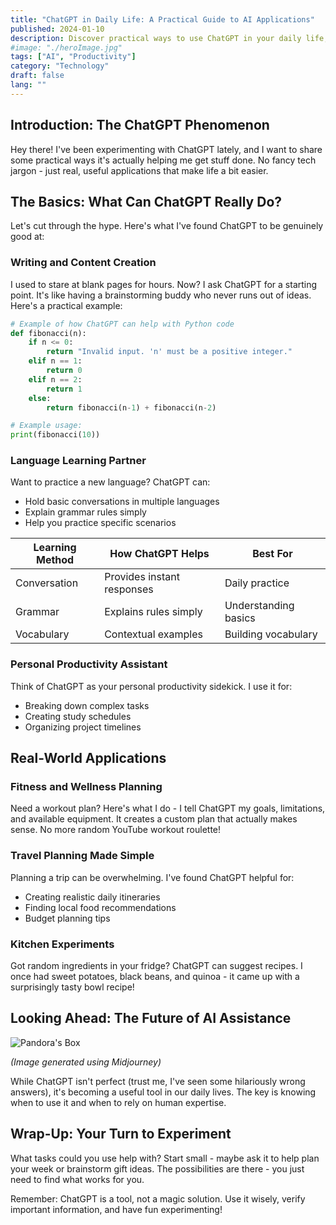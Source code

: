 ```yaml
---
title: "ChatGPT in Daily Life: A Practical Guide to AI Applications"
published: 2024-01-10
description: Discover practical ways to use ChatGPT in your daily life, from writing and coding to fitness planning and travel. Learn how this AI tool can help streamline your tasks.
#image: "./heroImage.jpg"
tags: ["AI", "Productivity"]
category: "Technology"
draft: false
lang: ""
---
```


## Introduction: The ChatGPT Phenomenon

Hey there! I've been experimenting with ChatGPT lately, and I want to share some practical ways it's actually helping me get stuff done. No fancy tech jargon - just real, useful applications that make life a bit easier.

## The Basics: What Can ChatGPT Really Do?

Let's cut through the hype. Here's what I've found ChatGPT to be genuinely good at:

### Writing and Content Creation

I used to stare at blank pages for hours. Now? I ask ChatGPT for a starting point. It's like having a brainstorming buddy who never runs out of ideas. Here's a practical example:

```python
# Example of how ChatGPT can help with Python code
def fibonacci(n):
    if n <= 0:
        return "Invalid input. 'n' must be a positive integer."
    elif n == 1:
        return 0
    elif n == 2:
        return 1
    else:
        return fibonacci(n-1) + fibonacci(n-2)

# Example usage:
print(fibonacci(10))
```

### Language Learning Partner

Want to practice a new language? ChatGPT can:

- Hold basic conversations in multiple languages
- Explain grammar rules simply
- Help you practice specific scenarios

| Learning Method | How ChatGPT Helps          | Best For             |
| --------------- | -------------------------- | -------------------- |
| Conversation    | Provides instant responses | Daily practice       |
| Grammar         | Explains rules simply      | Understanding basics |
| Vocabulary      | Contextual examples        | Building vocabulary  |

### Personal Productivity Assistant

Think of ChatGPT as your personal productivity sidekick. I use it for:

- Breaking down complex tasks
- Creating study schedules
- Organizing project timelines

## Real-World Applications

### Fitness and Wellness Planning

Need a workout plan? Here's what I do - I tell ChatGPT my goals, limitations, and available equipment. It creates a custom plan that actually makes sense. No more random YouTube workout roulette!

### Travel Planning Made Simple

Planning a trip can be overwhelming. I've found ChatGPT helpful for:

- Creating realistic daily itineraries
- Finding local food recommendations
- Budget planning tips

### Kitchen Experiments

Got random ingredients in your fridge? ChatGPT can suggest recipes. I once had sweet potatoes, black beans, and quinoa - it came up with a surprisingly tasty bowl recipe!

## Looking Ahead: The Future of AI Assistance

![Pandora's Box](https://res.cloudinary.com/ddicetqs5/image/upload/v1733361447/chatgpt-practical-applications-daily-tasks-guide-inline_fw2dus.webp)

_(Image generated using Midjourney)_

While ChatGPT isn't perfect (trust me, I've seen some hilariously wrong answers), it's becoming a useful tool in our daily lives. The key is knowing when to use it and when to rely on human expertise.

## Wrap-Up: Your Turn to Experiment

What tasks could you use help with? Start small - maybe ask it to help plan your week or brainstorm gift ideas. The possibilities are there - you just need to find what works for you.

Remember: ChatGPT is a tool, not a magic solution. Use it wisely, verify important information, and have fun experimenting!

